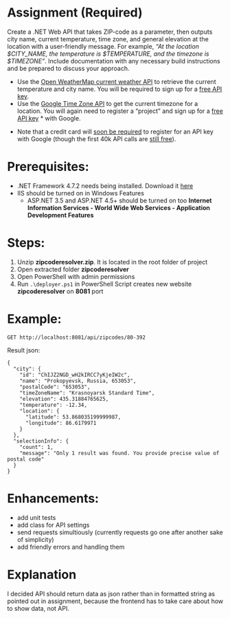 # Assignment (Required)

Create a .NET Web API that takes ZIP-code as a parameter, then outputs city name, current temperature, time zone, and general elevation at the location with a user-friendly message. For example, *“At the location $CITY_NAME, the temperature is $TEMPERATURE, and the timezone is $TIMEZONE”*. Include documentation with any necessary build instructions and be prepared to discuss your approach.

- Use the [Open WeatherMap current weather API](https://openweathermap.org/api) to retrieve the current temperature and city name. You will be required to sign up for a [free API key](https://openweathermap.org/appid).
- Use the [Google Time Zone API](https://developers.google.com/maps/documentation/timezone/start?hl=en_US) to get the current timezone for a location. You will again need to register a “project” and sign up for a [free API key](https://developers.google.com/maps/documentation/timezone/get-api-key) * with Google.

* Note that a credit card will [soon be required](https://cloud.google.com/maps-platform/user-guide/?_ga=2.15384382.901596364.1527268232-1880365229.1525881538) to register for an API key with Google (though the first 40k API calls are [still free](https://cloud.google.com/maps-platform/pricing/sheet/)).

# Prerequisites:

- .NET Framework 4.7.2 needs being installed. Download it [here](https://dotnet.microsoft.com/download/dotnet-framework/thank-you/net472-developer-pack-offline-installer)
- IIS should be turned on in Windows Features
    - ASP.NET 3.5 and ASP.NET 4.5+ should be turned on too
        **Internet Information Services - World Wide Web Services - Application Development Features**

# Steps:
1. Unzip **zipcoderesolver.zip**. It is located in the root folder of project
2. Open extracted folder **zipcoderesolver**
3. Open PowerShell with admin permissions
3. Run `.\deployer.ps1` in PowerShell
    Script creates new website **zipcoderesolver** on **8081** port

# Example:

```
GET http://localhost:8081/api/zipcodes/80-392
```

Result json:
```
{
  "city": {
    "id": "ChIJZ2NGD_wH2kIRCC7yKjeIW2c",
    "name": "Prokopyevsk, Russia, 653053",
    "postalCode": "653053",
    "timeZoneName": "Krasnoyarsk Standard Time",
    "elevation": 435.31884765625,
    "temperature": -12.34,
    "location": {
      "latitude": 53.868035199999987,
      "longitude": 86.6179971
    }
  },
  "selectionInfo": {
    "count": 1,
    "message": "Only 1 result was found. You provide precise value of postal code"
  }
}
```

# Enhancements:
- add unit tests
- add class for API settings
- send requests simultiously (currently requests go one after another sake of simplicity)
- add friendly errors and handling them

# Explanation
I decided API should return data as json rather than in formatted string as pointed out in assignment, because the frontend has to take care about how to show data, not API.